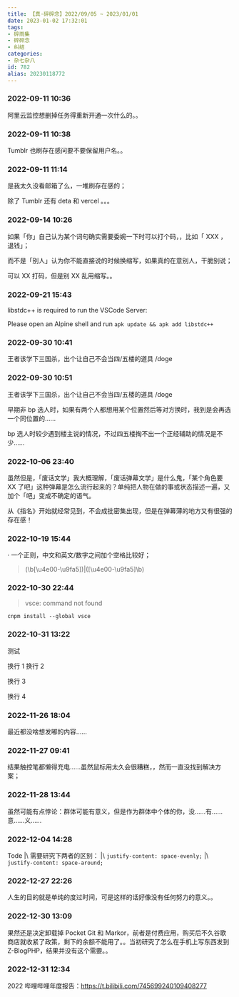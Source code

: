 ```yaml
---
title: 【真·碎碎念】2022/09/05 ~ 2023/01/01
date: 2023-01-02 17:32:01
tags:
- 碎雨集
- 碎碎念
- 纠结
categories:
- 杂七杂八
id: 782
alias: 20230118772
---
```


### 2022-09-11 10:36
阿里云监控想删掉任务得重新开通一次什么的。。

<!--more-->

### 2022-09-11 10:38
Tumblr 也刷存在感问要不要保留用户名。。

### 2022-09-11 11:14
是我太久没看邮箱了么，一堆刷存在感的；

除了 Tumblr 还有 deta 和 vercel 。。。

### 2022-09-14 10:26
如果「你」自己认为某个词句确实需要委婉一下时可以打个码，，比如「 XXX ，退钱」；

而不是「别人」认为你不能直接说的时候换缩写，如果真的在意别人，干脆别说；

可以 XX 打码，但是别 XX 乱用缩写。。

### 2022-09-21 15:43
libstdc++ is required to run the VSCode Server:

Please open an Alpine shell and run `apk update && apk add libstdc++`

### 2022-09-30 10:41
王者该学下三国杀，出个让自己不会当四/五楼的道具 /doge

### 2022-09-30 10:51
王者该学下三国杀，出个让自己不会当四/五楼的道具 /doge

早期非 bp 选人时，如果有两个人都想用某个位置然后等对方换时，我到是会再选一个同位置的……

bp 选人时较少遇到楼主说的情况，不过四五楼掏不出一个正经辅助的情况是不少……

### 2022-10-06 23:40
虽然但是，「废话文学」我大概理解，「废话弹幕文学」是什么鬼，「某个角色要 XX 了吧」这种弹幕是怎么流行起来的？单纯把人物在做的事或状态描述一遍，又加个「吧」变成不确定的语气。

从《指名》开始就经常见到，不会成批密集出现，但是在弹幕薄的地方又有很强的存在感！

### 2022-10-19 15:44
· 一个正则，中文和英文/数字之间加个空格比较好；

> (\b[\u4e00-\u9fa5])|([\u4e00-\u9fa5]\b)

### 2022-10-30 22:44
> vsce: command not found

`cnpm install --global vsce`

### 2022-10-31 13:22
测试

换行 1 换行 2

换行 3

换行 4

### 2022-11-26 18:04
最近都没啥想发嘟的内容……

### 2022-11-27 09:41
结果触控笔都懒得充电……虽然鼠标用太久会很糟糕，，然而一直没找到解决方案；

### 2022-11-28 13:44
虽然可能有点悖论：群体可能有意义，但是作为群体中个体的你，没……有……意……义……

### 2022-12-04 14:28
Tode |\ 需要研究下两者的区别： |\ `justify-content: space-evenly;` |\ `justify-content: space-around;`

### 2022-12-27 22:26
人生的目的就是单纯的度过时间，可是这样的话好像没有任何努力的意义。。

### 2022-12-30 13:09
果然还是决定卸载掉 Pocket Git 和 Markor，前者是付费应用，购买后不久谷歌商店就收紧了政策，剩下的余额不能用了。。当初研究了怎么在手机上写东西发到 Z-BlogPHP，结果并没有这个需要。。

### 2022-12-31 12:34
2022 哔哩哔哩年度报告：https://t.bilibili.com/745699240109408277
